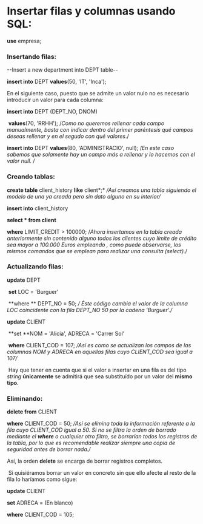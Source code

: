 # Insertar filas y columnas usando SQL:

**use** empresa;

### Insertando filas:

--Insert a new department into DEPT table--

**insert into** DEPT **values**(50, 'IT', 'Inca');

En el siguiente caso, puesto que se admite un valor nulo no es necesario introducir un valor para cada columna:

**insert into** DEPT  (DEPT_NO, DNOM)

​		   **values**(70, 'RRHH'); /*Como no queremos rellenar cada campo manualmente, basta con indicar dentro del primer paréntesis qué campos deseas rellenar y en el segudo con qué valores*./

**insert into** DEPT **values**(80, 'ADMINISTRACIO', null); /*En este caso sabemos que solamente hay un campo más a rellenar y lo hacemos con el valor null*. / 

### Creando tablas:

**create table** client_history **like** client*;* */Así creamos una tabla siguiendo el modelo de una ya creada pero sin dato alguno en su interior/*

**insert into** client_history

**select * from client**

**where** LIMIT_CREDIT > 100000; /*Ahora insertamos en la tabla creada anteriormente sin contenido alguno todos los clientes cuyo límite de crédito sea mayor a 100.000 Euros empleando , como puede observarse, los mismos comandos que se emplean para realizar una consulta (select).*/

### Actualizando filas:

**update** DEPT

​	    **set** LOC = 'Burguer'

​	    **where ** DEPT_NO = 50; */ Éste código cambia el valor de la columna LOC coincidente con la fila DEPT_NO 50 por la cadena 'Burguer'./*



**update** CLIENT

​	   **set **NOM = 'Alicia', ADRECA = 'Carrer Sol'

​	   **where** CLIENT_COD = 107; */Así es como se actualizan los campos de las columnas NOM y ADRECA en aquellas filas cuyo CLIENT_COD sea igual a 107/*

​	Hay que tener en cuenta que si el valor a insertar en una fila es del tipo *string* **únicamente** se admitirá que sea substituído por un valor del **mismo tipo**.



### Eliminando:



**delete from** CLIENT

**where** CLIENT_COD = 50; */Así se elimina toda la información referente a la fila cuyo  CLIENT_COD igual a 50. Si no se filtra la orden de borrado mediante el **where** o cualquier otro filtro, se borrarían todos los registros de la tabla, por lo que es recomendable realizar siempre una copia de seguridad antes de borrar nada./*

Así, la orden **delete** se encarga de borrar registros completos.

​	Si quisiéramos borrar un valor en concreto sin que ello afecte al resto de la fila lo haríamos como sigue:

**update** CLIENT

**set** ADRECA = (En blanco)

**where** CLIENT_COD = 105; 

